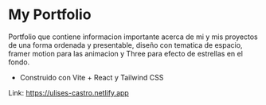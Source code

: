 # My Portfolio

Portfolio que contiene informacion importante acerca de mi y mis proyectos de una forma ordenada y presentable, diseño con tematica de espacio, framer motion para las animacion y Three para efecto de estrellas en el fondo.
- Construido con Vite + React y Tailwind CSS

Link: https://ulises-castro.netlify.app
